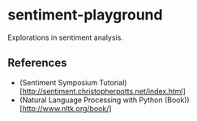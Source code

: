 # sentiment-playground
Explorations in sentiment analysis.

## References
- (Sentiment Symposium Tutorial)[http://sentiment.christopherpotts.net/index.html]
- (Natural Language Processing with Python (Book))[http://www.nltk.org/book/]
